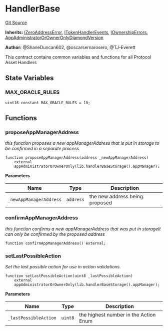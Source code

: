 # HandlerBase
[Git Source](https://github.com/thrackle-io/tron/blob/54f7f9441857e3c2c8f186b9d669a05f288b8209/src/client/token/handler/ruleContracts/HandlerBase.sol)

**Inherits:**
[IZeroAddressError](/src/common/IErrors.sol/interface.IZeroAddressError.md), [ITokenHandlerEvents](/src/common/IEvents.sol/interface.ITokenHandlerEvents.md), [IOwnershipErrors](/src/common/IErrors.sol/interface.IOwnershipErrors.md), [AppAdministratorOrOwnerOnlyDiamondVersion](/src/client/token/handler/common/AppAdministratorOrOwnerOnlyDiamondVersion.sol/contract.AppAdministratorOrOwnerOnlyDiamondVersion.md)

**Author:**
@ShaneDuncan602, @oscarsernarosero, @TJ-Everett

This contract contains common variables and functions for all Protocol Asset Handlers


## State Variables
### MAX_ORACLE_RULES

```solidity
uint16 constant MAX_ORACLE_RULES = 10;
```


## Functions
### proposeAppManagerAddress

*this function proposes a new appManagerAddress that is put in storage to be confirmed in a separate process*


```solidity
function proposeAppManagerAddress(address _newAppManagerAddress)
    external
    appAdministratorOrOwnerOnly(lib.handlerBaseStorage().appManager);
```
**Parameters**

|Name|Type|Description|
|----|----|-----------|
|`_newAppManagerAddress`|`address`|the new address being proposed|


### confirmAppManagerAddress

*this function confirms a new appManagerAddress that was put in storageIt can only be confirmed by the proposed address*


```solidity
function confirmAppManagerAddress() external;
```

### setLastPossibleAction

*Set the last possible action for use in action validations.*


```solidity
function setLastPossibleAction(uint8 _lastPossibleAction)
    external
    appAdministratorOrOwnerOnly(lib.handlerBaseStorage().appManager);
```
**Parameters**

|Name|Type|Description|
|----|----|-----------|
|`_lastPossibleAction`|`uint8`|the highest number in the Action Enum|


